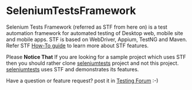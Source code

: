 # SeleniumTestsFramework

Selenium Tests Framework (referred as STF from here on) is a test automation framework for automated testing of Desktop web, mobile site and mobile apps. STF is based on WebDriver, Appium, TestNG and Maven. 
Refer STF [How-To guide](https://github.com/TestingForum/seleniumtestsframework/wiki) to learn more about STF features. 

Please **Notice That** If you are looking for a sample project which uses STF then you should rather clone [seleniumtests](https://github.com/TestingForum/seleniumtests) project and not this project. [seleniumtests](https://github.com/TestingForum/seleniumtests) uses STF and demonstrates its features.

Have a question or feature request? post it in [Testing Forum](http://www.seleniumtests.com/p/testing-forum.html) :-)
